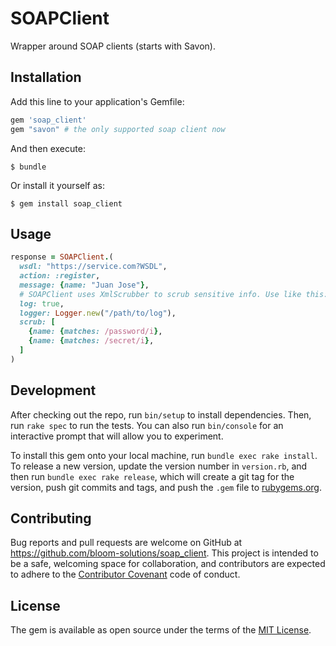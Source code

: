 # SOAPClient

Wrapper around SOAP clients (starts with Savon).

## Installation

Add this line to your application's Gemfile:

```ruby
gem 'soap_client'
gem "savon" # the only supported soap client now
```

And then execute:

    $ bundle

Or install it yourself as:

    $ gem install soap_client

## Usage

```ruby
response = SOAPClient.(
  wsdl: "https://service.com?WSDL",
  action: :register,
  message: {name: "Juan Jose"},
  # SOAPClient uses XmlScrubber to scrub sensitive info. Use like this:
  log: true,
  logger: Logger.new("/path/to/log"),
  scrub: [
    {name: {matches: /password/i},
    {name: {matches: /secret/i},
  ]
)
```

## Development

After checking out the repo, run `bin/setup` to install dependencies. Then, run `rake spec` to run the tests. You can also run `bin/console` for an interactive prompt that will allow you to experiment.

To install this gem onto your local machine, run `bundle exec rake install`. To release a new version, update the version number in `version.rb`, and then run `bundle exec rake release`, which will create a git tag for the version, push git commits and tags, and push the `.gem` file to [rubygems.org](https://rubygems.org).

## Contributing

Bug reports and pull requests are welcome on GitHub at https://github.com/bloom-solutions/soap_client. This project is intended to be a safe, welcoming space for collaboration, and contributors are expected to adhere to the [Contributor Covenant](http://contributor-covenant.org) code of conduct.


## License

The gem is available as open source under the terms of the [MIT License](http://opensource.org/licenses/MIT).

